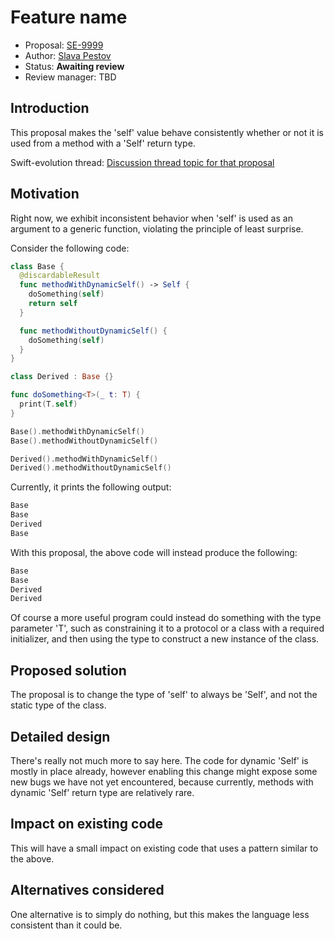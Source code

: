 # Feature name

* Proposal: [SE-9999](9999-self-formal-type-in-class.md)
* Author: [Slava Pestov](https://github.com/slavapestov)
* Status: **Awaiting review**
* Review manager: TBD

## Introduction

This proposal makes the 'self' value behave consistently whether or
not it is used from a method with a 'Self' return type.

Swift-evolution thread: [Discussion thread topic for that proposal](http://news.gmane.org/gmane.comp.lang.swift.evolution)

## Motivation

Right now, we exhibit inconsistent behavior when 'self' is used as
an argument to a generic function, violating the principle of least
surprise.

Consider the following code:

```swift
class Base {
  @discardableResult
  func methodWithDynamicSelf() -> Self {
    doSomething(self)
    return self
  }

  func methodWithoutDynamicSelf() {
    doSomething(self)
  }
}

class Derived : Base {}

func doSomething<T>(_ t: T) {
  print(T.self)
}

Base().methodWithDynamicSelf()
Base().methodWithoutDynamicSelf()

Derived().methodWithDynamicSelf()
Derived().methodWithoutDynamicSelf()
```

Currently, it prints the following output:

```swift
Base
Base
Derived
Base
```

With this proposal, the above code will instead produce the following:

```swift
Base
Base
Derived
Derived
```

Of course a more useful program could instead do something with the
type parameter 'T', such as constraining it to a protocol or a class
with a required initializer, and then using the type to construct
a new instance of the class.

## Proposed solution

The proposal is to change the type of 'self' to always be 'Self', and
not the static type of the class.

## Detailed design

There's really not much more to say here. The code for dynamic 'Self'
is mostly in place already, however enabling this change might expose
some new bugs we have not yet encountered, because currently, methods
with dynamic 'Self' return type are relatively rare.

## Impact on existing code

This will have a small impact on existing code that uses a pattern
similar to the above.

## Alternatives considered

One alternative is to simply do nothing, but this makes the language
less consistent than it could be.
